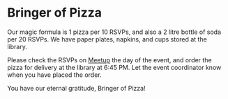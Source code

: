 # Bringer of Pizza

Our magic formula is 1 pizza per 10 RSVPs, and also a 2 litre bottle of soda per 20 RSVPs.  We have paper plates, napkins, and cups stored at the library.

Please check the RSVPs on [Meetup](http://www.meetup.com/Phoenix-JavaScript/events/) the day of the event, and order the pizza for delivery at the library at 6:45 PM.  Let the event coordinator know when you have placed the order.

You have our eternal gratitude, Bringer of Pizza!
